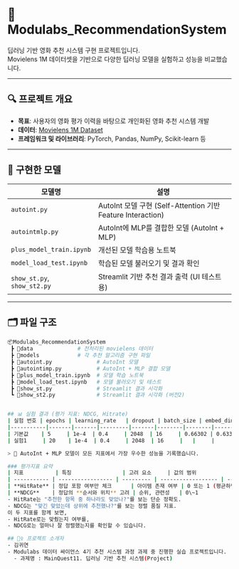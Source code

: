 # 📌 Modulabs_RecommendationSystem

딥러닝 기반 영화 추천 시스템 구현 프로젝트입니다.  
Movielens 1M 데이터셋을 기반으로 다양한 딥러닝 모델을 실험하고 성능을 비교했습니다.

---

## 🔍 프로젝트 개요

- **목표**: 사용자의 영화 평가 이력을 바탕으로 개인화된 영화 추천 시스템 개발
- **데이터**: [Movielens 1M Dataset](https://grouplens.org/datasets/movielens/1m/)
- **프레임워크 및 라이브러리**: PyTorch, Pandas, NumPy, Scikit-learn 등

---

## 🧠 구현한 모델

| 모델명 | 설명 |
|--------|------|
| `autoint.py` | AutoInt 모델 구현 (Self-Attention 기반 Feature Interaction) |
| `autointmlp.py` | AutoInt에 MLP를 결합한 모델 (AutoInt + MLP) |
| `plus_model_train.ipynb` | 개선된 모델 학습용 노트북 |
| `model_load_test.ipynb` | 학습된 모델 불러오기 및 결과 확인 |
| `show_st.py`, `show_st2.py` | Streamlit 기반 추천 결과 출력 (UI 테스트용) |

---

## 🗂️ 파일 구조

```bash
📦Modulabs_RecommendationSystem
 ┣ 📂data              # 전처리된 movielens 데이터
 ┣ 📂models            # 각 추천 알고리즘 구현 파일
 ┣ 📜autoint.py              # AutoInt 모델
 ┣ 📜autointimp.py           # AutoInt + MLP 결합 모델
 ┣ 📜plus_model_train.ipynb  # 모델 학습 노트북
 ┣ 📜model_load_test.ipynb   # 모델 불러오기 및 테스트
 ┣ 📜show_st.py              # Streamlit 결과 시각화
 ┗ 📜show_st2.py             # Streamlit 결과 시각화 (버전2)


## 📊 실험 결과 (평가 지표: NDCG, Hitrate)
| 실험 번호 | epochs | learning_rate   | dropout | batch_size | embed_dim | NDCG   | Hitrate |
|-----------|-------|-------|---------|-------|--------|--------|---------|
| 기본값    | 5     | 1e-4  | 0.4     | 2048  | 16     | 0.66302 | 0.63331 |
| 실험1     | 20    | 1e-4  | 0.4     | 2048  | 16     |   |     |

> 📌 AutoInt + MLP 모델이 모든 지표에서 가장 우수한 성능을 기록했습니다.

### 평가지표 요약
| 지표          | 특징                | 고려 요소     | 값의 범위              | 해석               |
| ----------- | ----------------- | --------- | ------------------ | ---------------- |
| **HitRate** | 정답 포함 여부만 체크      | 아이템 존재 여부 | 0 또는 1 (평균하면 0\~1) | 하나라도 맞으면 성공      |
| **NDCG**    | 정답의 **순서와 위치** 고려 | 순위, 관련성   | 0\~1               | 정답이 상위일수록 가중치 부여 |
- HitRate는 "추천한 항목 중 하나라도 맞았나?"를 보는 단순 정확도.
- NDCG는 "맞긴 맞았는데 상위에 추천했나?"를 보는 정렬 품질 지표.
이 두 지표를 함께 보면,
- HitRate로는 맞췄는지 여부를,
- NDCG로는 얼마나 잘 정렬했는지를 확인할 수 있습니다.

## 🙋‍♀️ 프로젝트 소개자
- 김귀연
- Modulabs 데이터 싸이언스 4기 추천 시스템 과정 과제 중 진행한 실습 프로젝트입니다.
  - 과제명 : MainQuest11. 딥러닝 기반 추천 시스템(Project)


